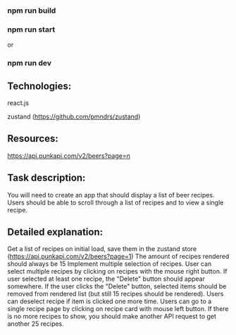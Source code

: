 ### npm run build

### npm run start

or

### npm run dev

## Technologies:

react.js

zustand (https://github.com/pmndrs/zustand)

## Resources:

https://api.punkapi.com/v2/beers?page=n

## Task description:

You will need to create an app that should display a list of beer recipes. Users should be able to
scroll through a list of recipes and to view a single recipe.

## Detailed explanation:

Get a list of recipes on initial load, save them in the zustand store
(https://api.punkapi.com/v2/beers?page=1)
The amount of recipes rendered should always be 15
Implement multiple selection of recipes. User can select multiple recipes by clicking on
recipes with the mouse right button. If user selected at least one recipe, the "Delete"
button should appear somewhere.
If the user clicks the "Delete" button, selected items should be removed from rendered
list (but still 15 recipes should be rendered).
Users can deselect recipe if item is clicked one more time.
Users can go to a single recipe page by clicking on recipe card with mouse left button.
If there is no more recipes to show, you should make another API request to get another
25 recipes.
